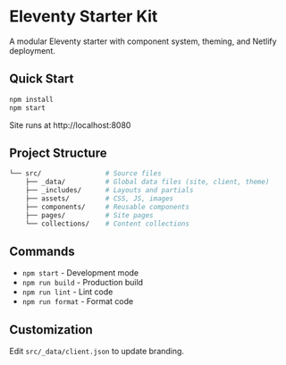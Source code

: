 # Eleventy Starter Kit

A modular Eleventy starter with component system, theming, and Netlify deployment.

## Quick Start

```bash
npm install
npm start
```

Site runs at http://localhost:8080

## Project Structure

```bash
└── src/                # Source files
    ├── _data/          # Global data files (site, client, theme)
    ├── _includes/      # Layouts and partials
    ├── assets/         # CSS, JS, images
    ├── components/     # Reusable components
    ├── pages/          # Site pages
    └── collections/    # Content collections
```

## Commands

- `npm start` - Development mode
- `npm run build` - Production build
- `npm run lint` - Lint code
- `npm run format` - Format code

## Customization

Edit `src/_data/client.json` to update branding.
